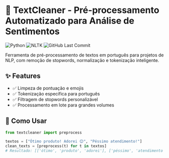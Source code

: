 # 🧹 TextCleaner - Pré-processamento Automatizado para Análise de Sentimentos

![Python](https://img.shields.io/badge/Python-3.8%2B-blue)
![NLTK](https://img.shields.io/badge/NLTK-3.6.5-green)
![GitHub Last Commit](https://img.shields.io/github/last-commit/seuuser/TextCleaner)

Ferramenta de pré-processamento de textos em português para projetos de NLP, com remoção de stopwords, normalização e tokenização inteligente.

## ✨ Features
- ✅ Limpeza de pontuação e emojis
- ✅ Tokenização específica para português
- ✅ Filtragem de stopwords personalizável
- ✅ Processamento em lote para grandes volumes

## 🚀 Como Usar
```python
from textcleaner import preprocess

textos = ["Ótimo produto! Adorei 😊", "Péssimo atendimento!"]
clean_texts = [preprocess(t) for t in textos]
# Resultado: [['ótimo', 'produto', 'adorei'], ['péssimo', 'atendimento']]

